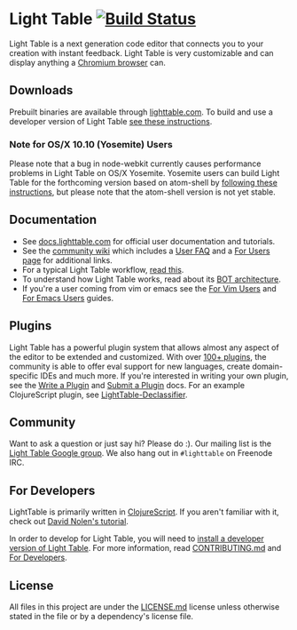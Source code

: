 # Light Table [![Build Status](https://travis-ci.org/LightTable/LightTable.svg?branch=master)](https://travis-ci.org/LightTable/LightTable)

Light Table is a next generation code editor that connects you to your creation with instant feedback. Light Table is very customizable and can display anything a [Chromium browser](http://www.chromium.org/) can.

## Downloads

Prebuilt binaries are available through [lighttable.com](http://lighttable.com). To build and use a developer version of Light Table [see these instructions](doc/developer-install.md).

### Note for OS/X 10.10 (Yosemite) Users

Please note that a bug in node-webkit currently causes performance problems in Light Table on OS/X Yosemite. Yosemite users can build Light Table for the forthcoming version based on atom-shell by [following these instructions](https://groups.google.com/d/msg/light-table-discussion/PfQ6kCKrj84/hMNG7flMoZkJ), but please note that the atom-shell version is not yet stable.

## Documentation

* See [docs.lighttable.com](http://docs.lighttable.com/) for official user documentation and tutorials.
* See the [community wiki](https://github.com/LightTable/LightTable/wiki) which includes a [User FAQ](https://github.com/LightTable/LightTable/wiki/FAQ) and a [For Users page](https://github.com/LightTable/LightTable/wiki/For-Users) for additional links.
* For a typical Light Table workflow, [read this](doc/workflow.md).
* To understand how Light Table works, read about its [BOT architecture](doc/BOT.md).
* If you're a user coming from vim or emacs see the [For Vim Users](https://github.com/LightTable/LightTable/wiki/For-Vim-Users) and [For Emacs Users](https://github.com/LightTable/LightTable/wiki/For-Emacs-Users) guides.

## Plugins

Light Table has a powerful plugin system that allows almost any aspect of the editor to be extended and customized. With over [100+ plugins](https://github.com/LightTable/plugin-metadata), the community is able to offer eval support for new languages, create domain-specific IDEs and much more. If you're interested in writing your own plugin, see the [Write a Plugin](http://docs.lighttable.com/#write-a-plugin) and [Submit a Plugin](http://docs.lighttable.com/#submit-a-plugin) docs. For an example ClojureScript plugin, see [LightTable-Declassifier](https://github.com/LightTable/LightTable-Declassifier).

## Community

Want to ask a question or just say hi? Please do :). Our mailing list is the [Light Table Google group](https://groups.google.com/forum/#!forum/light-table-discussion). We also hang out in `#lighttable` on Freenode IRC.

## For Developers

LightTable is primarily written in [ClojureScript](http://clojure.org/clojurescript). If you aren't familiar with it, check out [David Nolen's tutorial](https://github.com/swannodette/lt-cljs-tutorial).

In order to develop for Light Table, you will need to [install a developer version of Light Table](doc/developer-install.md). For more information, read [CONTRIBUTING.md](https://github.com/LightTable/LightTable/blob/master/CONTRIBUTING.md#code-contributions) and [For Developers](https://github.com/LightTable/LightTable/wiki/For-Developers).


## License

All files in this project are under the [LICENSE.md](LICENSE.md) license unless otherwise stated in the file or by a dependency's license file.
